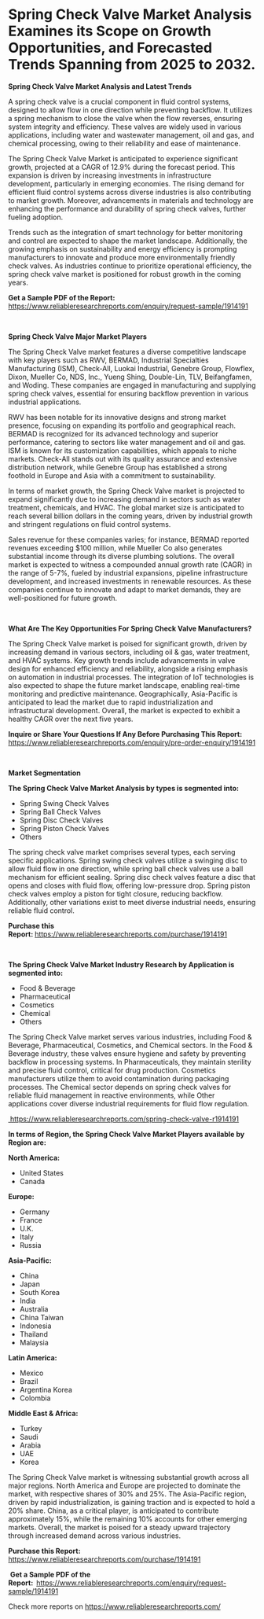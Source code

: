 <p><h1>Spring Check Valve Market Analysis Examines its Scope on Growth Opportunities, and Forecasted Trends Spanning from 2025 to 2032.</h1></p><p><strong>Spring Check Valve Market Analysis and Latest Trends</strong></p>
<p><p>A spring check valve is a crucial component in fluid control systems, designed to allow flow in one direction while preventing backflow. It utilizes a spring mechanism to close the valve when the flow reverses, ensuring system integrity and efficiency. These valves are widely used in various applications, including water and wastewater management, oil and gas, and chemical processing, owing to their reliability and ease of maintenance.</p><p>The Spring Check Valve Market is anticipated to experience significant growth, projected at a CAGR of 12.9% during the forecast period. This expansion is driven by increasing investments in infrastructure development, particularly in emerging economies. The rising demand for efficient fluid control systems across diverse industries is also contributing to market growth. Moreover, advancements in materials and technology are enhancing the performance and durability of spring check valves, further fueling adoption.</p><p>Trends such as the integration of smart technology for better monitoring and control are expected to shape the market landscape. Additionally, the growing emphasis on sustainability and energy efficiency is prompting manufacturers to innovate and produce more environmentally friendly check valves. As industries continue to prioritize operational efficiency, the spring check valve market is positioned for robust growth in the coming years.</p></p>
<p><strong>Get a Sample PDF of the Report:&nbsp;</strong> <a href="https://www.reliableresearchreports.com/enquiry/request-sample/1914191?utm_campaign=2626&utm_medium=2&utm_source=Github&utm_content=ia&utm_term=20022025&utm_id=spring-check-valve">https://www.reliableresearchreports.com/enquiry/request-sample/1914191</a></p>
<p>&nbsp;</p>
<p><strong>Spring Check Valve Major Market Players</strong></p>
<p><p>The Spring Check Valve market features a diverse competitive landscape with key players such as RWV, BERMAD, Industrial Specialties Manufacturing (ISM), Check-All, Luokai Industrial, Genebre Group, Flowflex, Dixon, Mueller Co, NDS, Inc., Yueng Shing, Double-Lin, TLV, Beifangfamen, and Woding. These companies are engaged in manufacturing and supplying spring check valves, essential for ensuring backflow prevention in various industrial applications.</p><p>RWV has been notable for its innovative designs and strong market presence, focusing on expanding its portfolio and geographical reach. BERMAD is recognized for its advanced technology and superior performance, catering to sectors like water management and oil and gas. ISM is known for its customization capabilities, which appeals to niche markets. Check-All stands out with its quality assurance and extensive distribution network, while Genebre Group has established a strong foothold in Europe and Asia with a commitment to sustainability.</p><p>In terms of market growth, the Spring Check Valve market is projected to expand significantly due to increasing demand in sectors such as water treatment, chemicals, and HVAC. The global market size is anticipated to reach several billion dollars in the coming years, driven by industrial growth and stringent regulations on fluid control systems.</p><p>Sales revenue for these companies varies; for instance, BERMAD reported revenues exceeding $100 million, while Mueller Co also generates substantial income through its diverse plumbing solutions. The overall market is expected to witness a compounded annual growth rate (CAGR) in the range of 5-7%, fueled by industrial expansions, pipeline infrastructure development, and increased investments in renewable resources. As these companies continue to innovate and adapt to market demands, they are well-positioned for future growth.</p></p>
<p>&nbsp;</p>
<p><strong>What Are The Key Opportunities For Spring Check Valve Manufacturers?</strong></p>
<p><p>The Spring Check Valve market is poised for significant growth, driven by increasing demand in various sectors, including oil & gas, water treatment, and HVAC systems. Key growth trends include advancements in valve design for enhanced efficiency and reliability, alongside a rising emphasis on automation in industrial processes. The integration of IoT technologies is also expected to shape the future market landscape, enabling real-time monitoring and predictive maintenance. Geographically, Asia-Pacific is anticipated to lead the market due to rapid industrialization and infrastructural development. Overall, the market is expected to exhibit a healthy CAGR over the next five years.</p></p>
<p><strong>Inquire or Share Your Questions If Any Before Purchasing This Report:</strong> <a href="https://www.reliableresearchreports.com/enquiry/pre-order-enquiry/1914191?utm_campaign=2626&utm_medium=2&utm_source=Github&utm_content=ia&utm_term=20022025&utm_id=spring-check-valve">https://www.reliableresearchreports.com/enquiry/pre-order-enquiry/1914191</a></p>
<p>&nbsp;</p>
<p><strong>Market Segmentation</strong></p>
<p><strong>The Spring Check Valve Market Analysis by types is segmented into:</strong></p>
<p><ul><li>Spring Swing Check Valves</li><li>Spring Ball Check Valves</li><li>Spring Disc Check Valves</li><li>Spring Piston Check Valves</li><li>Others</li></ul></p>
<p><p>The spring check valve market comprises several types, each serving specific applications. Spring swing check valves utilize a swinging disc to allow fluid flow in one direction, while spring ball check valves use a ball mechanism for efficient sealing. Spring disc check valves feature a disc that opens and closes with fluid flow, offering low-pressure drop. Spring piston check valves employ a piston for tight closure, reducing backflow. Additionally, other variations exist to meet diverse industrial needs, ensuring reliable fluid control.</p></p>
<p><strong>Purchase this Report:&nbsp;</strong><a href="https://www.reliableresearchreports.com/purchase/1914191?utm_campaign=2626&utm_medium=2&utm_source=Github&utm_content=ia&utm_term=20022025&utm_id=spring-check-valve">https://www.reliableresearchreports.com/purchase/1914191</a></p>
<p>&nbsp;</p>
<p><strong>The Spring Check Valve Market Industry Research by Application is segmented into:</strong></p>
<p><ul><li>Food & Beverage</li><li>Pharmaceutical</li><li>Cosmetics</li><li>Chemical</li><li>Others</li></ul></p>
<p><p>The Spring Check Valve market serves various industries, including Food & Beverage, Pharmaceutical, Cosmetics, and Chemical sectors. In the Food & Beverage industry, these valves ensure hygiene and safety by preventing backflow in processing systems. In Pharmaceuticals, they maintain sterility and precise fluid control, critical for drug production. Cosmetics manufacturers utilize them to avoid contamination during packaging processes. The Chemical sector depends on spring check valves for reliable fluid management in reactive environments, while Other applications cover diverse industrial requirements for fluid flow regulation.</p></p>
<p><a href="https://www.reliableresearchreports.com/spring-check-valve-r1914191?utm_campaign=2626&utm_medium=2&utm_source=Github&utm_content=ia&utm_term=20022025&utm_id=spring-check-valve">&nbsp;https://www.reliableresearchreports.com/spring-check-valve-r1914191</a></p>
<p><strong>In terms of Region, the Spring Check Valve Market Players available by Region are:</strong></p>
<p>
    <p> <strong> North America: </strong>
        <ul>
            <li>United States</li>
            <li>Canada</li>
        </ul>
        </p> 
    <p> <strong> Europe: </strong>
        <ul>
            <li>Germany</li>
            <li>France</li>
            <li>U.K.</li>
            <li>Italy</li>
            <li>Russia</li>
        </ul>
        </p> 
    <p> <strong> Asia-Pacific: </strong>
        <ul>
            <li>China</li>
            <li>Japan</li>
            <li>South Korea</li>
            <li>India</li>
            <li>Australia</li>
            <li>China Taiwan</li>
            <li>Indonesia</li>
            <li>Thailand</li>
            <li>Malaysia</li>
        </ul>
        </p> 
    <p> <strong> Latin America: </strong>
        <ul>
            <li>Mexico</li>
            <li>Brazil</li>
            <li>Argentina Korea</li>
            <li>Colombia</li>
        </ul>
        </p> 
    <p> <strong> Middle East & Africa: </strong>
        <ul>
            <li>Turkey</li>
            <li>Saudi</li>
            <li>Arabia</li>
            <li>UAE</li>
            <li>Korea</li>
        </ul>
    </p>
    </p>
<p><p>The Spring Check Valve market is witnessing substantial growth across all major regions. North America and Europe are projected to dominate the market, with respective shares of 30% and 25%. The Asia-Pacific region, driven by rapid industrialization, is gaining traction and is expected to hold a 20% share. China, as a critical player, is anticipated to contribute approximately 15%, while the remaining 10% accounts for other emerging markets. Overall, the market is poised for a steady upward trajectory through increased demand across various industries.</p></p>
<p><strong>Purchase this Report: </strong><a href="https://www.reliableresearchreports.com/purchase/1914191?utm_campaign=2626&utm_medium=2&utm_source=Github&utm_content=ia&utm_term=20022025&utm_id=spring-check-valve">https://www.reliableresearchreports.com/purchase/1914191</a></p>
<p>&nbsp;<strong>Get a Sample PDF of the Report:&nbsp;&nbsp;</strong><a href="https://www.reliableresearchreports.com/enquiry/request-sample/1914191?utm_campaign=2626&utm_medium=2&utm_source=Github&utm_content=ia&utm_term=20022025&utm_id=spring-check-valve">https://www.reliableresearchreports.com/enquiry/request-sample/1914191</a></p>
<p><strong></strong></p>
<p>Check more reports on <a href="https://www.reliableresearchreports.com/?utm_campaign=2626&utm_medium=2&utm_source=Github&utm_content=ia&utm_term=20022025&utm_id=spring-check-valve">https://www.reliableresearchreports.com/</a></p>
